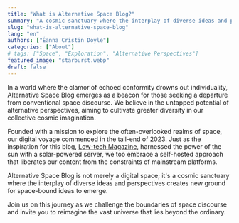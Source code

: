 ```yaml
---
title: "What is Alternative Space Blog?"
summary: "A cosmic sanctuary where the interplay of diverse ideas and perspectives creates new ground for our space-bound ideas."
slug: "what-is-alternative-space-blog"
lang: "en"
authors: ["Éanna Cristin Doyle"]
categories: ["About"]
# tags: ["Space", "Exploration", "Alternative Perspectives"]
featured_image: "starburst.webp"
draft: false
---
```


In a world where the clamor of echoed conformity drowns out individuality, Alternative Space Blog emerges as a beacon for those seeking a departure from conventional space discourse. We believe in the untapped potential of alternative perspectives, aiming to cultivate greater diversity in our collective cosmic imagination.

Founded with a mission to explore the often-overlooked realms of space, our digital voyage commenced in the tail-end of 2023. Just as the inspiration for this blog, [Low-tech Magazine](https://solar.lowtechmagazine.com), harnessed the power of the sun with a solar-powered server, we too embrace a self-hosted approach that liberates our content from the constraints of mainstream platforms.

Alternative Space Blog is not merely a digital space; it's a cosmic sanctuary where the interplay of diverse ideas and perspectives creates new ground for space-bound ideas to emerge.

Join us on this journey as we challenge the boundaries of space discourse and invite you to reimagine the vast universe that lies beyond the ordinary.

